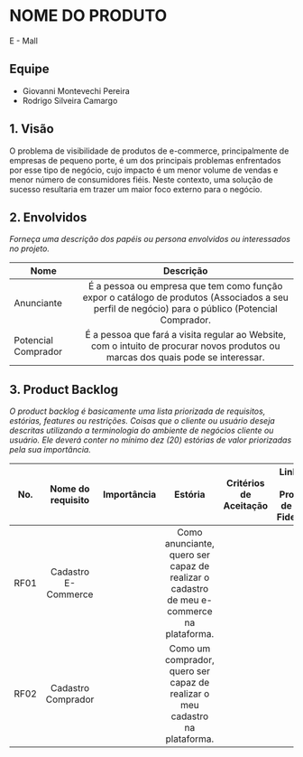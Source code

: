 # NOME DO PRODUTO

E - Mall

## Equipe

-   Giovanni Montevechi Pereira
-   Rodrigo Silveira Camargo

## 1. Visão

O problema de visibilidade de produtos de e-commerce, principalmente de empresas de pequeno porte, é um dos principais problemas enfrentados por esse tipo de negócio, cujo impacto é um menor volume de vendas e menor número de consumidores fiéis. Neste contexto, uma solução de sucesso resultaria em trazer um maior foco externo para o negócio.

## 2. Envolvidos

_Forneça uma descrição dos papéis ou persona envolvidos ou interessados no projeto._

| Nome                |                                                                    Descrição                                                                     |
| ------------------- | :----------------------------------------------------------------------------------------------------------------------------------------------: |
| Anunciante          | É a pessoa ou empresa que tem como função expor o catálogo de produtos (Associados a seu perfil de negócio) para o público (Potencial Comprador. |
| Potencial Comprador |        É a pessoa que fará a visita regular ao Website, com o intuito de procurar novos produtos ou marcas dos quais pode se interessar.         |

## 3. Product Backlog

_O product backlog é basicamente uma lista priorizada de requisitos, estórias, features ou restrições. Coisas que o cliente ou usuário deseja descritas utilizando a terminologia do ambiente de negócios cliente ou usuário. Ele deverá conter no mínimo dez (20) estórias de valor priorizadas pela sua importância._

| No.  |  Nome do requisito  | Importância |                                         Estória                                          | Critérios de Aceitação | Link para o Protótipo de Baixa Fidelidade |
| ---- | :-----------------: | :---------: | :--------------------------------------------------------------------------------------: | :--------------------: | :---------------------------------------: |
| RF01 | Cadastro E-Commerce |             | Como anunciante, quero ser capaz de realizar o cadastro de meu e-commerce na plataforma. |                        |                                           |
| RF02 | Cadastro Comprador  |             |       Como um comprador, quero ser capaz de realizar o meu cadastro na plataforma.       |                        |                                           |
